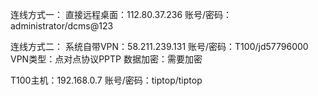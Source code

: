 连线方式一：
直接远程桌面：112.80.37.236
账号/密码：administrator/dcms@123

连线方式二：
系统自带VPN：58.211.239.131
账号/密码：T100/jd57796000
VPN类型：点对点协议PPTP 数据加密：需要加密

T100主机：192.168.0.7
账号/密码：tiptop/tiptop